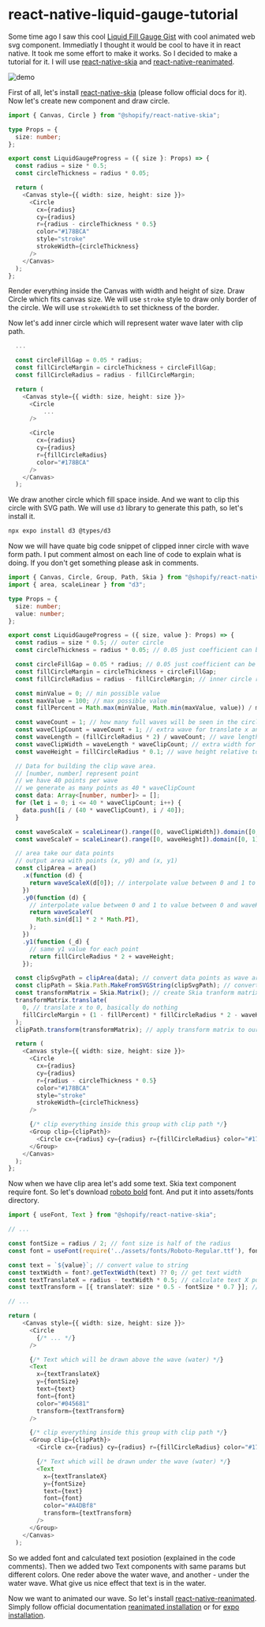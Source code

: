 # react-native-liquid-gauge-tutorial
<!-- Intro for tutorial for liquid gauge progress indicator for react native, with react-native-skia and react-native-reanimated -->
Some time ago I saw this cool [Liquid Fill Gauge Gist](https://gist.github.com/brattonc/5e5ce9beee483220e2f6) with cool animated web svg component. Immediatly I thought it would be cool to have it in react native. It took me some effort to make it works. So I decided to make a tutorial for it. I will use [react-native-skia](https://shopify.github.io/react-native-skia/) and [react-native-reanimated](https://docs.swmansion.com/react-native-reanimated/).


<!-- TODO: better demo gif where we can see progress animation --> <!-- insert image from docs/demo.gif -->
![demo](docs/thumbnail.gif)


First of all, let's install [react-native-skia](https://shopify.github.io/react-native-skia/) (please follow official docs for it). Now let's create new component and draw circle.

```typescript 
import { Canvas, Circle } from "@shopify/react-native-skia";

type Props = {
  size: number;
};

export const LiquidGaugeProgress = ({ size }: Props) => {
  const radius = size * 0.5;
  const circleThickness = radius * 0.05;

  return (
    <Canvas style={{ width: size, height: size }}>
      <Circle
        cx={radius}
        cy={radius}
        r={radius - circleThickness * 0.5}
        color="#178BCA"
        style="stroke"
        strokeWidth={circleThickness}
      />
    </Canvas>
  );
}; 
```

Render everything inside the Canvas with width and height of size. Draw Circle which fits canvas size. We will use `stroke` style to draw only border of the circle. We will use `strokeWidth` to set thickness of the border. 

Now let's add inner circle which will represent water wave later with clip path.

```typescript
  ...

  const circleFillGap = 0.05 * radius;
  const fillCircleMargin = circleThickness + circleFillGap;
  const fillCircleRadius = radius - fillCircleMargin;

  return (
    <Canvas style={{ width: size, height: size }}>
      <Circle
          ...
      />

      <Circle
        cx={radius}
        cy={radius}
        r={fillCircleRadius}
        color="#178BCA"
      />
    </Canvas>
  );
```

<!-- TODO: add image for each step -->

We draw another circle which fill space inside. And we want to clip this circle with SVG path. We will use `d3` library to generate this path, so let's install it. 

```bash
npx expo install d3 @types/d3
```

Now we will have quate big code snippet of clipped inner circle with wave form path. I put comment almost on each line of code to explain what is doing. If you don't get something please ask in comments.

```typescript
import { Canvas, Circle, Group, Path, Skia } from "@shopify/react-native-skia";
import { area, scaleLinear } from "d3";

type Props = {
  size: number;
  value: number;
};

export const LiquidGaugeProgress = ({ size, value }: Props) => {
  const radius = size * 0.5; // outer circle
  const circleThickness = radius * 0.05; // 0.05 just coefficient can be anything you like

  const circleFillGap = 0.05 * radius; // 0.05 just coefficient can be anything you like
  const fillCircleMargin = circleThickness + circleFillGap;
  const fillCircleRadius = radius - fillCircleMargin; // inner circle radius

  const minValue = 0; // min possible value
  const maxValue = 100; // max possible value
  const fillPercent = Math.max(minValue, Math.min(maxValue, value)) / maxValue; // percent of how much progress filled 

  const waveCount = 1; // how many full waves will be seen in the circle
  const waveClipCount = waveCount + 1; // extra wave for translate x animation
  const waveLength = (fillCircleRadius * 2) / waveCount; // wave length base on wave count 
  const waveClipWidth = waveLength * waveClipCount; // extra width for translate x animation
  const waveHeight = fillCircleRadius * 0.1; // wave height relative to the circle radius, if we change component size it will look same

  // Data for building the clip wave area.
  // [number, number] represent point
  // we have 40 points per wave
  // we generate as many points as 40 * waveClipCount
  const data: Array<[number, number]> = [];
  for (let i = 0; i <= 40 * waveClipCount; i++) {
    data.push([i / (40 * waveClipCount), i / 40]);
  }

  const waveScaleX = scaleLinear().range([0, waveClipWidth]).domain([0, 1]); // interpolate value between 0 and 1 to value between 0 and waveClipWidth 
  const waveScaleY = scaleLinear().range([0, waveHeight]).domain([0, 1]); // interpolate value between 0 and 1 to value between 0 and waveHeight

  // area take our data points 
  // output area with points (x, y0) and (x, y1)
  const clipArea = area()
    .x(function (d) {
      return waveScaleX(d[0]); // interpolate value between 0 and 1 to value between 0 and waveClipWidth 
    })
    .y0(function (d) {
      // interpolate value between 0 and 1 to value between 0 and waveHeight
      return waveScaleY(
        Math.sin(d[1] * 2 * Math.PI),
      );
    })
    .y1(function (_d) {
      // same y1 value for each point 
      return fillCircleRadius * 2 + waveHeight;
    });

  const clipSvgPath = clipArea(data); // convert data points as wave area and output as svg path string 
  const clipPath = Skia.Path.MakeFromSVGString(clipSvgPath); // convert svg path string to skia format path
  const transformMatrix = Skia.Matrix(); // create Skia tranform matrix 
  transformMatrix.translate(
    0, // translate x to 0, basically do nothing
    fillCircleMargin + (1 - fillPercent) * fillCircleRadius * 2 - waveHeight, // translate y to position where lower point of the wave in the innerCircleHeight * fillPercent
  );
  clipPath.transform(transformMatrix); // apply transform matrix to our clip path

  return (
    <Canvas style={{ width: size, height: size }}>
      <Circle
        cx={radius}
        cy={radius}
        r={radius - circleThickness * 0.5}
        color="#178BCA"
        style="stroke"
        strokeWidth={circleThickness}
      />

      {/* clip everything inside this group with clip path */}
      <Group clip={clipPath}> 
        <Circle cx={radius} cy={radius} r={fillCircleRadius} color="#178BCA" />
      </Group>
    </Canvas>
  );
};

```

<!-- TODO: add image for each step -->

Now when we have clip area let's add some text. Skia text component require font. So let's download [roboto bold](https://fonts.google.com/specimen/Roboto) font. And put it into assets/fonts directory.

```typescript
import { useFont, Text } from "@shopify/react-native-skia";

// ...

const fontSize = radius / 2; // font size is half of the radius
const font = useFont(require('../assets/fonts/Roboto-Regular.ttf'), fontSize); // create font with font file and size

const text = `${value}`; // convert value to string
const textWidth = font?.getTextWidth(text) ?? 0; // get text width
const textTranslateX = radius - textWidth * 0.5; // calculate text X position to center it horizontally
const textTransform = [{ translateY: size * 0.5 - fontSize * 0.7 }]; // calculate vertical center position. Half canvas size - half font size. But since characters isn't centered inside font rect we do 0.7 instead of 0.5.

// ... 

return (
    <Canvas style={{ width: size, height: size }}>
      <Circle
        {/* ... */}
      />

      {/* Text which will be drawn above the wave (water) */}
      <Text
        x={textTranslateX}
        y={fontSize}
        text={text}
        font={font}
        color="#045681"
        transform={textTransform}
      />

      {/* clip everything inside this group with clip path */}
      <Group clip={clipPath}>
        <Circle cx={radius} cy={radius} r={fillCircleRadius} color="#178BCA" />

        {/* Text which will be drawn under the wave (water) */}
        <Text
          x={textTranslateX}
          y={fontSize}
          text={text}
          font={font}
          color="#A4DBf8"
          transform={textTransform}
        />
      </Group>
    </Canvas>
  );
```

So we added font and calculated text posiotion (explained in the code comments). Then we added two Text components with same params but different colors. One reder above the water wave, and another - under the water wave. What give us nice effect that text is in the water. 

Now we want to animated our wave. So let's install [react-native-reanimated](https://docs.swmansion.com/react-native-reanimated/docs/fundamentals/getting-started/#installation). Simply follow official documentation [reanimated installation](https://docs.swmansion.com/react-native-reanimated/docs/fundamentals/getting-started/#installation) or for [expo installation](https://docs.expo.dev/versions/latest/sdk/reanimated/#installation). 







